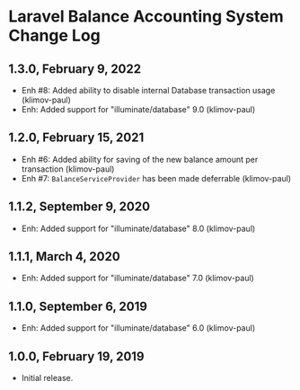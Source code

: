 Laravel Balance Accounting System Change Log
============================================

1.3.0, February 9, 2022
-----------------------

- Enh #8: Added ability to disable internal Database transaction usage (klimov-paul)
- Enh: Added support for "illuminate/database" 9.0 (klimov-paul)


1.2.0, February 15, 2021
------------------------

- Enh #6: Added ability for saving of the new balance amount per transaction (klimov-paul)
- Enh #7: `BalanceServiceProvider` has been made deferrable (klimov-paul)


1.1.2, September 9, 2020
------------------------

- Enh: Added support for "illuminate/database" 8.0 (klimov-paul)


1.1.1, March 4, 2020
--------------------

- Enh: Added support for "illuminate/database" 7.0 (klimov-paul)


1.1.0, September 6, 2019
------------------------

- Enh: Added support for "illuminate/database" 6.0 (klimov-paul)


1.0.0, February 19, 2019
------------------------

- Initial release.
